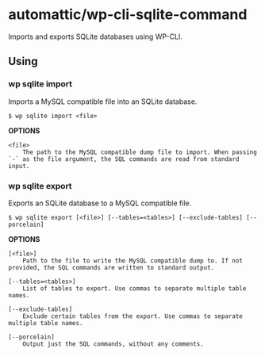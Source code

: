 automattic/wp-cli-sqlite-command
================================

Imports and exports SQLite databases using WP-CLI.

## Using

### wp sqlite import

Imports a MySQL compatible file into an SQLite database.

```
$ wp sqlite import <file>
```

**OPTIONS**

	<file>
		The path to the MySQL compatible dump file to import. When passing `-` as the file argument, the SQL commands are read from standard input.

### wp sqlite export

Exports an SQLite database to a MySQL compatible file.

```
$ wp sqlite export [<file>] [--tables=<tables>] [--exclude-tables] [--porcelain]
```

**OPTIONS**

	[<file>]
		Path to the file to write the MySQL compatible dump to. If not provided, the SQL commands are written to standard output.

	[--tables=<tables>]
		List of tables to export. Use commas to separate multiple table names.

	[--exclude-tables]
		Exclude certain tables from the export. Use commas to separate multiple table names.

	[--porcelain]
		Output just the SQL commands, without any comments.

